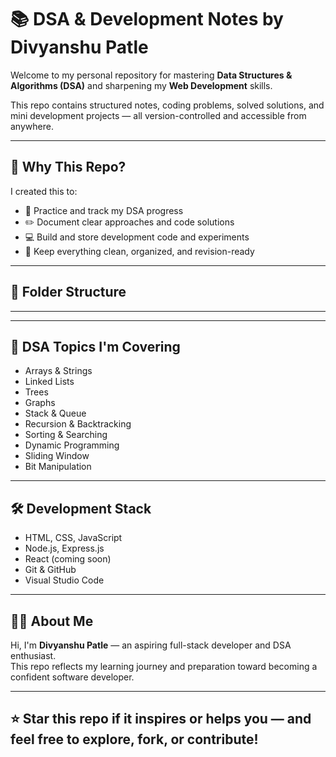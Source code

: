 # 📚 DSA & Development Notes by Divyanshu Patle

Welcome to my personal repository for mastering **Data Structures & Algorithms (DSA)** and sharpening my **Web Development** skills.

This repo contains structured notes, coding problems, solved solutions, and mini development projects — all version-controlled and accessible from anywhere.

---

## 🚀 Why This Repo?

I created this to:

- 🧠 Practice and track my DSA progress
- ✏️ Document clear approaches and code solutions
- 💻 Build and store development code and experiments
- 📂 Keep everything clean, organized, and revision-ready

---

## 📁 Folder Structure

------


---

## 🧩 DSA Topics I'm Covering

- Arrays & Strings
- Linked Lists
- Trees
- Graphs
- Stack & Queue
- Recursion & Backtracking
- Sorting & Searching
- Dynamic Programming
- Sliding Window
- Bit Manipulation

---

## 🛠️ Development Stack

- HTML, CSS, JavaScript
- Node.js, Express.js
- React (coming soon)
- Git & GitHub
- Visual Studio Code

---

## 🧑‍💻 About Me

Hi, I'm **Divyanshu Patle** — an aspiring full-stack developer and DSA enthusiast.  
This repo reflects my learning journey and preparation toward becoming a confident software developer.

---

## ⭐️ Star this repo if it inspires or helps you — and feel free to explore, fork, or contribute!

